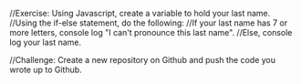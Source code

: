 //Exercise: Using Javascript, create a variable to hold your last name. 
//Using the if-else statement, do the following: 
//If your last name has 7 or more letters, console log "I can't pronounce this last name". 
//Else, console log your last name.

//Challenge: Create a new repository on Github and push the code you wrote up to Github.